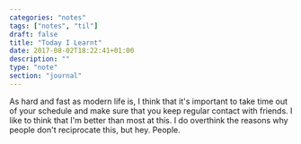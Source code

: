 ```yaml
---
categories: "notes"
tags: ["notes", "til"]
draft: false
title: "Today I Learnt"
date: 2017-08-02T18:22:41+01:00
description: ""
type: "note"
section: "journal"
---
```

As hard and fast as modern life is, I think that it's important to take time out of your schedule and make sure that you keep regular contact with friends. I like to think that I'm better than most at this. I do overthink the reasons why people don't reciprocate this, but hey. People.
